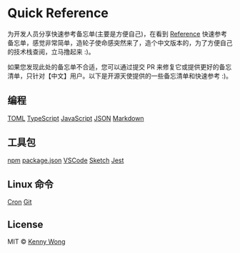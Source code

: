 Quick Reference
===

为开发人员分享快速参考备忘单(主要是方便自己)，在看到 [Reference](https://github.com/Randy8080/reference) 快速参考备忘单，感觉非常简单，造轮子使命感突然来了，造个中文版本的，为了方便自己的技术栈查阅，立马撸起来 :)。

如果您发现此处的备忘单不合适，您可以通过提交 PR 来修复它或提供更好的备忘清单，只针对【中文】用户。以下是开源天使提供的一些备忘清单和快速参考 :)。

## 编程

[TOML](./docs/toml.md)
[TypeScript](./docs/typescript.md)
[JavaScript](./docs/javascript.md)
[JSON](./docs/json.md)
[Markdown](./docs/markdown.md)
<!--rehype:class=home-card-->

## 工具包

[npm](./docs/npm.md)
[package.json](./docs/package.json.md)
[VSCode](./docs/vscode.md)
[Sketch](./docs/sketch.md)
[Jest](./docs/jest.md)
<!--rehype:class=home-card-->

## Linux 命令

[Cron](./docs/cron.md)
[Git](./docs/git.md)
<!--rehype:class=home-card-->

## License

MIT © [Kenny Wong](https://github.com/jaywcjlove)
